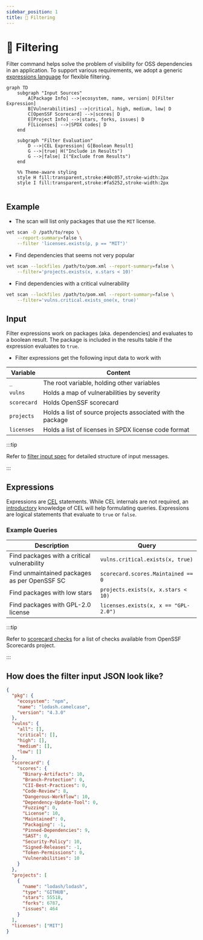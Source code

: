 ```yaml
---
sidebar_position: 1
title: 🔎 Filtering
---
```


# 🔎 Filtering

Filter command helps solve the problem of visibility for OSS dependencies in an application. To support various requirements, we adopt a generic [expressions language](https://cel.dev/) for flexible filtering.

```mermaid
graph TD
    subgraph "Input Sources"
        A[Package Info] -->|ecosystem, name, version| D[Filter Expression]
        B[Vulnerabilities] -->|critical, high, medium, low| D
        C[OpenSSF Scorecard] -->|scores| D
        E[Project Info] -->|stars, forks, issues| D
        F[Licenses] -->|SPDX codes| D
    end

    subgraph "Filter Evaluation"
        D -->|CEL Expression| G[Boolean Result]
        G -->|true| H("Include in Results")
        G -->|false| I("Exclude from Results")
    end

    %% Theme-aware styling
    style H fill:transparent,stroke:#40c057,stroke-width:2px
    style I fill:transparent,stroke:#fa5252,stroke-width:2px


```

## Example

- The scan will list only packages that use the `MIT` license.

```bash
vet scan -D /path/to/repo \
    --report-summary=false \
    --filter 'licenses.exists(p, p == "MIT")'
```

- Find dependencies that seems not very popular

```bash
vet scan --lockfiles /path/to/pom.xml --report-summary=false \
    --filter='projects.exists(x, x.stars < 10)'
```

- Find dependencies with a critical vulnerability

```bash
vet scan --lockfiles /path/to/pom.xml --report-summary=false \
    --filter='vulns.critical.exists_one(x, true)'
```

## Input

Filter expressions work on packages (aka. dependencies) and evaluates to a boolean result. The package is included in the results table if the expression evaluates to `true`.

- Filter expressions get the following input data to work with

| Variable    | Content                                                     |
| ----------- | ----------------------------------------------------------- |
| `_`         | The root variable, holding other variables                  |
| `vulns`     | Holds a map of vulnerabilities by severity                  |
| `scorecard` | Holds OpenSSF scorecard                                     |
| `projects`  | Holds a list of source projects associated with the package |
| `licenses`  | Holds a list of licenses in SPDX license code format        |

:::tip

Refer to [filter input spec](https://github.com/safedep/vet/blob/main/api/filter_input_spec.proto) for detailed structure of input messages.

:::

## Expressions

Expressions are [CEL](https://github.com/google/cel-spec) statements. While
CEL internals are not required, an [introductory](https://github.com/google/cel-spec/blob/master/doc/intro.md)
knowledge of CEL will help formulating queries. Expressions are logical
statements that evaluate to `true` or `false`.

### Example Queries

| Description                                  | Query                                |
| -------------------------------------------- | ------------------------------------ |
| Find packages with a critical vulnerability  | `vulns.critical.exists(x, true)`     |
| Find unmaintained packages as per OpenSSF SC | `scorecard.scores.Maintained == 0`   |
| Find packages with low stars                 | `projects.exists(x, x.stars < 10)`   |
| Find packages with GPL-2.0 license           | `licenses.exists(x, x == "GPL-2.0")` |

:::tip

Refer to [scorecard checks](https://github.com/ossf/scorecard#checks-1) for a list of checks available from OpenSSF Scorecards project.

:::

## How does the filter input JSON look like?

```json
{
  "pkg": {
    "ecosystem": "npm",
    "name": "lodash.camelcase",
    "version": "4.3.0"
  },
  "vulns": {
    "all": [],
    "critical": [],
    "high": [],
    "medium": [],
    "low": []
  },
  "scorecard": {
    "scores": {
      "Binary-Artifacts": 10,
      "Branch-Protection": 0,
      "CII-Best-Practices": 0,
      "Code-Review": 8,
      "Dangerous-Workflow": 10,
      "Dependency-Update-Tool": 0,
      "Fuzzing": 0,
      "License": 10,
      "Maintained": 0,
      "Packaging": -1,
      "Pinned-Dependencies": 9,
      "SAST": 0,
      "Security-Policy": 10,
      "Signed-Releases": -1,
      "Token-Permissions": 0,
      "Vulnerabilities": 10
    }
  },
  "projects": [
    {
      "name": "lodash/lodash",
      "type": "GITHUB",
      "stars": 55518,
      "forks": 6787,
      "issues": 464
    }
  ],
  "licenses": ["MIT"]
}
```
